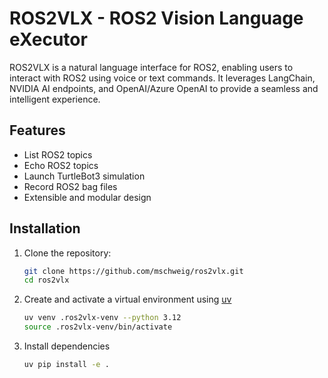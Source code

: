 # ROS2VLX - ROS2 Vision Language eXecutor

ROS2VLX is a natural language interface for ROS2, enabling users to interact with ROS2 using voice or text commands. It leverages LangChain, NVIDIA AI endpoints, and OpenAI/Azure OpenAI to provide a seamless and intelligent experience.

## Features
- List ROS2 topics
- Echo ROS2 topics
- Launch TurtleBot3 simulation
- Record ROS2 bag files
- Extensible and modular design

## Installation
1. Clone the repository:
   ```bash
   git clone https://github.com/mschweig/ros2vlx.git
   cd ros2vlx

2. Create and activate a virtual environment using [uv](https://docs.astral.sh/uv/)
   ```bash
   uv venv .ros2vlx-venv --python 3.12
   source .ros2vlx-venv/bin/activate
   ```

3. Install dependencies
   ```bash
   uv pip install -e .
   ```